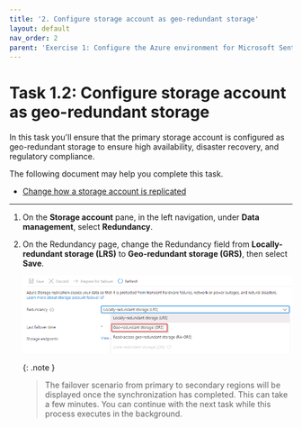 ```yaml
---
title: '2. Configure storage account as geo-redundant storage'
layout: default
nav_order: 2
parent: 'Exercise 1: Configure the Azure environment for Microsoft Sentinel'
---
```


# Task 1.2: Configure storage account as geo-redundant storage

In this task you'll ensure that the primary storage account is configured as geo-redundant storage to ensure high availability, disaster recovery, and regulatory compliance.

The following document may help you complete this task.

- [Change how a storage account is replicated](https://learn.microsoft.com/en-us/azure/storage/common/redundancy-migration?tabs=portal)  

---

1. On the **Storage account** pane, in the left navigation, under **Data management**, select **Redundancy**.

1. On the Redundancy page, change the Redundancy field from **Locally-redundant storage (LRS)** to **Geo-redundant storage (GRS)**, then select **Save**.

    ![redundancygrs.png](../media/redundancygrs.png)

    {: .note }
    > The failover scenario from primary to secondary regions will be displayed once the synchronization has completed. This can take a few minutes.  You can continue with the next task while this process executes in the background.
